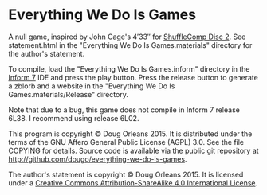 Everything We Do Is Games
=========================

A null game, inspired by John Cage's 4′33″ for [ShuffleComp Disc 2](http://www.nigeljayne.ca/shufflecomp2015.html).
See statement.html in the "Everything We Do Is Games.materials" directory for the author's statement.

To compile, load the "Everything We Do Is Games.inform" directory in the [Inform 7](http://inform7.com/) IDE and
press the play button. Press the release button to generate a zblorb and a website in the "Everything We Do Is
Games.materials/Release" directory.

Note that due to a bug, this game does not compile in Inform 7 release 6L38. I recommend using release 6L02.

This program is copyright © Doug Orleans 2015. It is distributed under the terms of the GNU Affero General Public
License (AGPL) 3.0. See the file COPYING for details. Source code is available via the public git repository at
http://github.com/dougo/everything-we-do-is-games.

The author's statement is copyright © Doug Orleans 2015. It is licensed under a <a rel="license" href="http://creativecommons.org/licenses/by-sa/4.0/">Creative Commons Attribution-ShareAlike 4.0 International License</a>.
